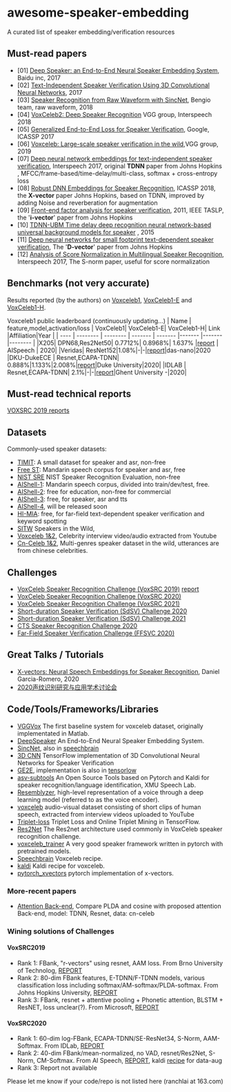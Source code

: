 # awesome-speaker-embedding
A curated list of speaker embedding/verification resources


## Must-read papers
- \[01\] [Deep Speaker: an End-to-End Neural Speaker Embedding System](https://arxiv.org/abs/1705.02304), Baidu inc, 2017
- \[02\] [Text-Independent Speaker Verification Using 3D Convolutional Neural Networks](https://arxiv.org/abs/1705.09422), 2017
- \[03\] [Speaker Recognition from Raw Waveform with SincNet](https://arxiv.org/abs/1808.00158), Bengio team,  raw waveform, 2018
- \[04\] [VoxCeleb2: Deep Speaker Recognition](https://arxiv.org/abs/1806.05622) VGG group, Interspeech 2018
- \[05\] [Generalized End-to-End Loss for Speaker Verification](https://arxiv.org/abs/1710.10467), Google, ICASSP 2017
- \[06\] [Voxceleb: Large-scale speaker verification in the wild](https://www.robots.ox.ac.uk/~vgg/publications/2019/Nagrani19/nagrani19.pdf),VGG group, 2019
- \[07\] [Deep neural network embeddings for text-independent speaker verification](http://danielpovey.com/files/2017_interspeech_embeddings.pdf), Interspeech 2017, original <b>TDNN</b> paper from Johns Hopkins , MFCC/frame-based/time-delay/multi-class, softmax + cross-entropy loss
- \[08\] [Robust DNN Embeddings for Speaker Recognition](https://arxiv.org/pdf/1803.09153v1.pdf), ICASSP 2018, the <b>X-vector</b> paper Johns Hopkins,  based on TDNN, improved by adding Noise and reverberation for augmentation
- \[09\] [Front-end factor analysis for speaker verification](http://groups.csail.mit.edu/sls/archives/root/publications/2010/Dehak_IEEE_Transactions.pdf), 2011, IEEE TASLP,  the '<b>i-vector</b>' paper from Johns Hopkins 
- \[10\] [TDNN-UBM Time delay deep recognition neural network-based universal background models for speaker](https://www.danielpovey.com/files/2015_asru_tdnn_ubm.pdf) , 2015 
- \[11\] [Deep neural networks for small footprint text-dependent speaker verification](https://static.googleusercontent.com/media/research.google.com/en//pubs/archive/41939.pdf), The '<b>D-vector</b>' paper from Johns Hopkins 
- \[12\] [Analysis of Score Normalization in Multilingual Speaker Recognition](http://www.fit.vutbr.cz/research/groups/speech/publi/2017/matejka_interspeech2017_IS170803.pdf), Interspeech 2017, The S-norm paper, useful for score normalization 


## Benchmarks (not very accurate)

Results reported (by the authors) on [Voxceleb1](https://www.robots.ox.ac.uk/~vgg/data/voxceleb/meta/veri_test2.txt), [VoxCeleb1-E](https://www.robots.ox.ac.uk/~vgg/data/voxceleb/meta/list_test_all2.txt) and [VoxCeleb1-H](https://www.robots.ox.ac.uk/~vgg/data/voxceleb/meta/list_test_hard2.txt).

Voxceleb1 public leaderboard (continuously updating...)
| Name |  feature,model,activation/loss |  VoxCeleb1| VoxCeleb1-E| VoxCeleb1-H| Link |Affiliation|Year |
| ---- | -------- | -------- | ------- | -------  |-------  |-------  |--------  |
|X205| DPN68,Res2Net50| 0.7712%| 0.8968%| 1.637% |[report](https://arxiv.org/pdf/2011.00200.pdf) | AISpeech | 2020|
|Veridas| ResNet152|1.08%|-|-|[report](https://www.robots.ox.ac.uk/~vgg/data/voxceleb/data_workshop_2020/veridas.pdf)|das-nano|2020
|DKU-DukeECE | Resnet,ECAPA-TDNN| 0.888%|1.133%|2.008%|[report](https://arxiv.org/pdf/2010.12731.pdf)|Duke University|2020|
|IDLAB | Resnet,ECAPA-TDNN| 2.1%|-|-|[report](https://arxiv.org/pdf/2010.12468.pdf)|Ghent University -|2020|

## Must-read technical reports

[VOXSRC 2019 reports](https://www.robots.ox.ac.uk/~vgg/data/voxceleb/files/VoxSRC19.pdf)

## Datasets
Commonly-used speaker datasets: 
- [TIMIT](https://catalog.ldc.upenn.edu/LDC93S1): A small dataset for speaker and asr, non-free
- [Free ST](https://www.openslr.org/38/): Mandarin speech corpus for speaker and asr, free 
- [NIST SRE](https://sre.nist.gov/) NIST Speaker Recognition Evaluation, non-free
- [AIShell-1](https://www.openslr.org/33/): Mandarin speech corpus, divided into train/dev/test, free. 
- [AIShell-2](http://www.aishelltech.com/aishell_2): free for education, non-free for commercial
- [AIShell-3](https://www.openslr.org/93/): free, for speaker, asr and tts
- [AIShell-4](https://arxiv.org/abs/2104.03603), will be released soon
- [HI-MIA](https://www.openslr.org/85/): free, for far-field text-dependent  speaker verification and  keyword spotting
- [SITW](http://www.speech.sri.com/projects/sitw/) Speakers in the Wild, 
- [Voxceleb 1&2](https://www.openslr.org/82/), Celebrity interview video/audio extracted from Youtube
- [Cn-Celeb 1&2](https://www.robots.ox.ac.uk/~vgg/data/voxceleb/vox2.html), Multi-genres speaker dataset in the wild, utterances are from chinese celebrities. 

## Challenges
- [VoxCeleb Speaker Recognition Challenge (VoxSRC 2019)](https://www.robots.ox.ac.uk/~vgg/data/voxceleb/competition2019.html) [report](https://www.robots.ox.ac.uk/~vgg/data/voxceleb/files/VoxSRC19.pdf)
- [VoxCeleb Speaker Recognition Challenge (VoxSRC 2020)](https://www.robots.ox.ac.uk/~vgg/data/voxceleb/competition2020.html)
- [VoxCeleb Speaker Recognition Challenge (VoxSRC 2021)](https://www.robots.ox.ac.uk/~vgg/data/voxceleb/competition2021.html)
- [Short-duration Speaker Verification (SdSV) Challenge 2020](https://sdsvc.github.io/2020/)
- [Short-duration Speaker Verification (SdSV) Challenge 2021](https://sdsvc.github.io/)
- [CTS Speaker Recognition Challenge 2020](https://sre.nist.gov/cts-challenge)
- [Far-Field Speaker Verification Challenge (FFSVC 2020)](http://2020.ffsvc.org/)

## Great Talks / Tutorials
- [X-vectors: Neural Speech Embeddings for Speaker Recognition](https://www.robots.ox.ac.uk/~vgg/data/voxceleb/data_workshop_2020/keynote/daniel_talk.mp4), Daniel Garcia-Romero, 2020
- [2020声纹识别研究与应用学术讨论会](https://hub.baai.ac.cn/view/4289)

## Code/Tools/Frameworks/Libraries
- [VGGVox](https://github.com/a-nagrani/VGGVox) The first baseline system for voxceleb dataset, originally implementated in Matlab.
- [DeepSpeaker](https://github.com/philipperemy/deep-speaker]) An End-to-End Neural Speaker Embedding System.
- [SincNet](https://github.com/mravanelli/SincNet), also in [speechbrain](https://github.com/speechbrain/speechbrain)
- [3D CNN](https://github.com/astorfi/3D-convolutional-speaker-recognition) TensorFlow implementation of 3D Convolutional Neural Networks for Speaker Verification 
- [GE2E](https://github.com/HarryVolek/PyTorch_Speaker_Verification), implementation is also in [tensorlow](https://github.com/Janghyun1230/Speaker_Verification) 
- [asv-subtools](https://github.com/Snowdar/asv-subtools)  An Open Source Tools based on Pytorch and Kaldi for speaker recognition/language identification, XMU Speech Lab. 
- [Resemblyzer](https://github.com/resemble-ai/Resemblyzer), high-level representation of a voice through a deep learning model (referred to as the voice encoder).
- [voxceleb](https://www.robots.ox.ac.uk/~vgg/data/voxceleb/) audio-visual dataset consisting of short clips of human speech, extracted from interview videos uploaded to YouTube
- [Triplet-loss](https://omoindrot.github.io/triplet-loss) Triplet Loss and Online Triplet Mining in TensorFlow. 
- [Res2Net](https://github.com/Res2Net/Res2Net-PretrainedModels) The Res2net architecture used commonly in VoxCeleb speaker recognition challenge. 
- [voxceleb_trainer](https://github.com/clovaai/voxceleb_trainer) A very good speaker framework written in pytorch with pretrained models. 
- [Speechbrain](https://github.com/speechbrain/speechbrain/tree/develop/recipes/VoxCeleb/SpeakerRec)  Voxceleb recipe. 
- [kaldi](https://github.com/kaldi-asr/kaldi/tree/master/egs/voxceleb) Kaldi recipe for voxceleb. 
- [pytorch_xvectors](https://github.com/manojpamk/pytorch_xvectors) pytorch implementation of x-vectors. 

### More-recent papers
- [Attention Back-end](https://arxiv.org/pdf/2104.01541.pdf), Compare PLDA and cosine with proposed attention Back-end, model: TDNN, Resnet, data: cn-celeb


### Wining solutions of Challenges

#### VoxSRC2019
- Rank 1:  FBank, "r-vectors" using resnet, AAM loss. From Brno University of Technolog, [REPORT](https://www.robots.ox.ac.uk/~vgg/data/voxceleb/data_workshop/BUT_Zeinali_VoxSRC.pdf)
- Rank 2: 80-dim FBank features, E-TDNN/F-TDNN models, various classification loss including softmax/AM-softmax/PLDA-softmax. From Johns Hopkins University, [REPORT](https://www.robots.ox.ac.uk/~vgg/data/voxceleb/data_workshop/JHU-HLTCOE_VoxSRC.pdf)
- Rank 3: FBank, resnet + attentive pooling + Phonetic attention, BLSTM + ResNET, loss unclear(?). From Microsoft, [REPORT](https://www.robots.ox.ac.uk/~vgg/data/voxceleb/data_workshop/VoxSRC_TZ_microsoft.pdf)


#### VoxSRC2020
- Rank 1: 60-dim log-FBank, ECAPA-TDNN/SE-ResNet34, S-Norm, AAM-Softmax. From IDLab, [REPORT](https://www.robots.ox.ac.uk/~vgg/data/voxceleb/data_workshop_2020/participants/JTBD.pdf)
- Rank 2: 40-dim FBank/mean-normalized, no VAD, resnet/Res2Net, S-Norm, CM-Softmax. From AI Speech, [REPORT](https://arxiv.org/pdf/2011.00200.pdf), kaldi [recipe](https://github.com/kaldi-asr/kaldi/tree/master/egs/voxceleb) for data-aug
- Rank 3: Report not available

Please let me know if your code/repo is not listed here (ranchlai at 163.com)



